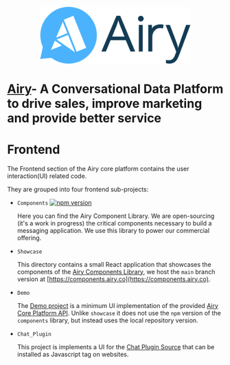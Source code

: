 <p align="center">
    <a href="https://airy.co/">
    <img width="350" src="./assets/airy_primary_rgb.svg" alt="Airy Logo" />
    </a>
</p>

# [Airy](https://airy.co/)- A Conversational Data Platform to drive sales, improve marketing and provide better service


# Frontend

The Frontend section of the Airy core platform contains the user interaction(UI) related code.

They are grouped into four frontend sub-projects:

- `Components` [![npm version](https://badge.fury.io/js/name-suggestion-index.svg)](https://www.npmjs.com/package/@airyhq/components)

  Here you can find the Airy Component Library. We are open-sourcing (it's a work in progress) the critical components necessary to build a messaging application. We use this library to power our commercial offering.

- `Showcase`

  This directory contains a small React application that showcases the
  components of the [Airy Components Library](https://www.npmjs.com/package/@airyhq/components), we host the `main`
  branch version at [https://components.airy.co](https://components.airy.co).

- `Demo`

  The [Demo project](https://github.com/airyhq/airy/tree/develop/frontend/demo) is a minimum UI implementation of the provided [Airy Core Platform API](https://docs.airy.co/api/http). Unlike `showcase` it does not use the `npm` version of the `components` library, but instead uses the local repository version.

- `Chat_Plugin`

  This project is implements a UI for the [Chat Plugin Source](https://docs.airy.co/sources/chat-plugin) that can
  be installed as Javascript tag on websites.
